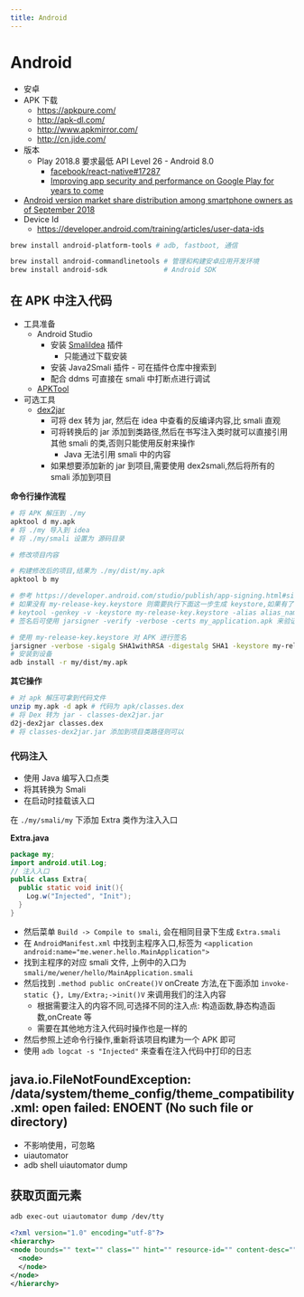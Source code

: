 ```yaml
---
title: Android
---
```


# Android

- 安卓
- APK 下载
  - https://apkpure.com/
  - http://apk-dl.com/
  - http://www.apkmirror.com/
  - http://cn.jide.com/
- 版本
  - Play 2018.8 要求最低 API Level 26 - Android 8.0
    - [facebook/react-native#17287](https://github.com/facebook/react-native/issues/17287)
    - [Improving app security and performance on Google Play for years to come](https://android-developers.googleblog.com/2017/12/improving-app-security-and-performance.html)
- [Android version market share distribution among smartphone owners as of September 2018](https://www.statista.com/statistics/271774/share-of-android-platforms-on-mobile-devices-with-android-os/)
- Device Id
  - https://developer.android.com/training/articles/user-data-ids

```bash
brew install android-platform-tools # adb, fastboot, 通信

brew install android-commandlinetools # 管理和构建安卓应用开发环境
brew install android-sdk              # Android SDK
```

## 在 APK 中注入代码

- 工具准备
  - Android Studio
    - 安装 [SmaliIdea](https://github.com/JesusFreke/smali/wiki/smalidea) 插件
      - 只能通过下载安装
    - 安装 Java2Smali 插件 - 可在插件仓库中搜索到
    - 配合 ddms 可直接在 smali 中打断点进行调试
  - [APKTool](http://ibotpeaches.github.io/Apktool/documentation)
- 可选工具
  - [dex2jar](https://github.com/pxb1988/dex2jar)
    - 可将 dex 转为 jar, 然后在 idea 中查看的反编译内容,比 smali 直观
    - 可将转换后的 jar 添加到类路径,然后在书写注入类时就可以直接引用其他 smali 的类,否则只能使用反射来操作
      - Java 无法引用 smali 中的内容
    - 如果想要添加新的 jar 到项目,需要使用 dex2smali,然后将所有的 smali 添加到项目

**命令行操作流程**

```bash
# 将 APK 解压到 ./my
apktool d my.apk
# 将 ./my 导入到 idea
# 将 ./my/smali 设置为 源码目录

# 修改项目内容

# 构建修改后的项目,结果为 ./my/dist/my.apk
apktool b my

# 参考 https://developer.android.com/studio/publish/app-signing.html#signing-manually
# 如果没有 my-release-key.keystore 则需要执行下面这一步生成 keystore,如果有了,则可以跳过
# keytool -genkey -v -keystore my-release-key.keystore -alias alias_name -keyalg RSA -keysize 2048 -validity 10000
# 签名后可使用 jarsigner -verify -verbose -certs my_application.apk 来验证签名

# 使用 my-release-key.keystore 对 APK 进行签名
jarsigner -verbose -sigalg SHA1withRSA -digestalg SHA1 -keystore my-release-key.keystore my/dist/my.apk alias_name
# 安装到设备
adb install -r my/dist/my.apk
```

**其它操作**

```bash
# 对 apk 解压可拿到代码文件
unzip my.apk -d apk # 代码为 apk/classes.dex
# 将 Dex 转为 jar - classes-dex2jar.jar
d2j-dex2jar classes.dex
# 将 classes-dex2jar.jar 添加到项目类路径则可以
```

### 代码注入

- 使用 Java 编写入口点类
- 将其转换为 Smali
- 在启动时挂载该入口

在 `./my/smali/my` 下添加 Extra 类作为注入入口

**Extra.java**

```java
package my;
import android.util.Log;
// 注入入口
public class Extra{
  public static void init(){
    Log.w("Injected", "Init");
  }
}
```

- 然后菜单 `Build -> Compile to smali`, 会在相同目录下生成 `Extra.smali`
- 在 `AndroidManifest.xml` 中找到主程序入口,标签为 `<application android:name="me.wener.hello.MainApplication">`
- 找到主程序的对应 smali 文件, 上例中的入口为 `smali/me/wener/hello/MainApplication.smali`
- 然后找到 `.method public onCreate()V` onCreate 方法,在下面添加 `invoke-static {}, Lmy/Extra;->init()V` 来调用我们的注入内容
  - 根据需要注入的内容不同,可选择不同的注入点: 构造函数,静态构造函数,onCreate 等
  - 需要在其他地方注入代码时操作也是一样的
- 然后参照上述命令行操作,重新将该项目构建为一个 APK 即可
- 使用 `adb logcat -s "Injected"` 来查看在注入代码中打印的日志

## java.io.FileNotFoundException: /data/system/theme_config/theme_compatibility.xml: open failed: ENOENT (No such file or directory)

- 不影响使用，可忽略
- uiautomator
- adb shell uiautomator dump

## 获取页面元素

```bash
adb exec-out uiautomator dump /dev/tty
```

```xml
<?xml version="1.0" encoding="utf-8"?>
<hierarchy>
<node bounds="" text="" class="" hint="" resource-id="" content-desc="">
  <node>
  </node>
</node>
</hierarchy>
```
